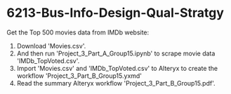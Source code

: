 # 6213-Bus-Info-Design-Qual-Stratgy

Get the Top 500 movies data from IMDb website:

1. Download 'Movies.csv'.
3. And then run 'Project_3_Part_A_Group15.ipynb' to scrape movie data 'IMDb_TopVoted.csv'.
4. Import 'Movies.csv' and 'IMDb_TopVoted.csv' to Alteryx to create the workflow 'Project_3_Part_B_Group15.yxmd'
5. Read the summary Alteryx workflow 'Project_3_Part_B_Group15.pdf'.
